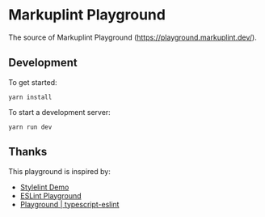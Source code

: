 # Markuplint Playground

The source of Markuplint Playground (<https://playground.markuplint.dev/>).

## Development

To get started:

```shell
yarn install
```

To start a development server:

```shell
yarn run dev
```

## Thanks

This playground is inspired by:

- [Stylelint Demo](https://stylelint.io/demo/)
- [ESLint Playground](https://eslint.org/play/)
- [Playground | typescript-eslint](https://typescript-eslint.io/play)

